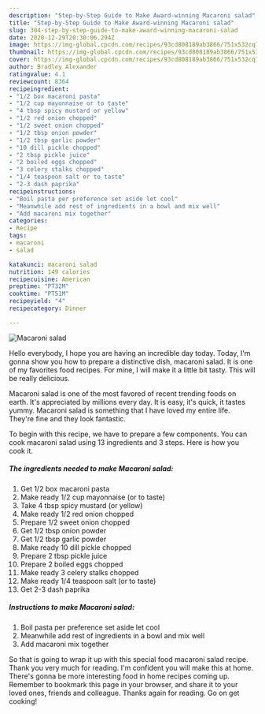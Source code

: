 ```yaml
---
description: "Step-by-Step Guide to Make Award-winning Macaroni salad"
title: "Step-by-Step Guide to Make Award-winning Macaroni salad"
slug: 304-step-by-step-guide-to-make-award-winning-macaroni-salad
date: 2020-12-29T20:30:06.294Z
image: https://img-global.cpcdn.com/recipes/93cd808189ab3866/751x532cq70/macaroni-salad-recipe-main-photo.jpg
thumbnail: https://img-global.cpcdn.com/recipes/93cd808189ab3866/751x532cq70/macaroni-salad-recipe-main-photo.jpg
cover: https://img-global.cpcdn.com/recipes/93cd808189ab3866/751x532cq70/macaroni-salad-recipe-main-photo.jpg
author: Bradley Alexander
ratingvalue: 4.1
reviewcount: 8364
recipeingredient:
- "1/2 box macaroni pasta"
- "1/2 cup mayonnaise or to taste"
- "4 tbsp spicy mustard or yellow"
- "1/2 red onion chopped"
- "1/2 sweet onion chopped"
- "1/2 tbsp onion powder"
- "1/2 tbsp garlic powder"
- "10 dill pickle chopped"
- "2 tbsp pickle juice"
- "2 boiled eggs chopped"
- "3 celery stalks chopped"
- "1/4 teaspoon salt or to taste"
- "2-3 dash paprika"
recipeinstructions:
- "Boil pasta per preference set aside let cool"
- "Meanwhile add rest of ingredients in a bowl and mix well"
- "Add macaroni mix together"
categories:
- Recipe
tags:
- macaroni
- salad

katakunci: macaroni salad 
nutrition: 149 calories
recipecuisine: American
preptime: "PT32M"
cooktime: "PT51M"
recipeyield: "4"
recipecategory: Dinner

---
```



![Macaroni salad](https://img-global.cpcdn.com/recipes/93cd808189ab3866/751x532cq70/macaroni-salad-recipe-main-photo.jpg)

Hello everybody, I hope you are having an incredible day today. Today, I'm gonna show you how to prepare a distinctive dish, macaroni salad. It is one of my favorites food recipes. For mine, I will make it a little bit tasty. This will be really delicious.



Macaroni salad is one of the most favored of recent trending foods on earth. It's appreciated by millions every day. It is easy, it's quick, it tastes yummy. Macaroni salad is something that I have loved my entire life. They're fine and they look fantastic.


To begin with this recipe, we have to prepare a few components. You can cook macaroni salad using 13 ingredients and 3 steps. Here is how you cook it.

<!--inarticleads1-->

##### The ingredients needed to make Macaroni salad:

1. Get 1/2 box macaroni pasta
1. Make ready 1/2 cup mayonnaise (or to taste)
1. Take 4 tbsp spicy mustard (or yellow)
1. Make ready 1/2 red onion chopped
1. Prepare 1/2 sweet onion chopped
1. Get 1/2 tbsp onion powder
1. Get 1/2 tbsp garlic powder
1. Make ready 10 dill pickle chopped
1. Prepare 2 tbsp pickle juice
1. Prepare 2 boiled eggs chopped
1. Make ready 3 celery stalks chopped
1. Make ready 1/4 teaspoon salt (or to taste)
1. Get 2-3 dash paprika




<!--inarticleads2-->

##### Instructions to make Macaroni salad:

1. Boil pasta per preference set aside let cool
1. Meanwhile add rest of ingredients in a bowl and mix well
1. Add macaroni mix together




So that is going to wrap it up with this special food macaroni salad recipe. Thank you very much for reading. I'm confident you will make this at home. There's gonna be more interesting food in home recipes coming up. Remember to bookmark this page in your browser, and share it to your loved ones, friends and colleague. Thanks again for reading. Go on get cooking!
